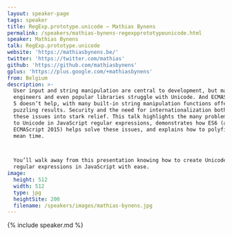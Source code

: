 ```yaml
---
layout: speaker-page
tags: speaker
title: RegExp.prototype.unicode – Mathias Bynens
permalink: /speakers/mathias-bynens-regexpprototypeunicode.html
speaker: Mathias Bynens
talk: RegExp.prototype.unicode
website: 'https://mathiasbynens.be/'
twitter: 'https://twitter.com/mathias'
github: 'https://github.com/mathiasbynens'
gplus: 'https://plus.google.com/+mathiasbynens'
from: Belgium
description: >-
  User input and string manipulation are central to development, but many
  engineers and even popular libraries struggle with Unicode. And ECMAScript
  5 doesn’t help, with many built-in string manipulation functions offering
  puzzling results. Security and the need for internationalization both throw
  these issues into stark relief. This talk highlights the many problems related
  to Unicode in JavaScript regular expressions, demonstrates how ES6 (aka.
  ECMAScript 2015) helps solve these issues, and explains how to polyfill in the
  mean time.



  You’ll walk away from this presentation knowing how to create Unicode-aware
  regular expressions in JavaScript with ease.
image:
  height: 512
  width: 512
  type: jpg
  heightSite: 200
  filename: /speakers/images/mathias-bynens.jpg
---
```


{% include speaker.md %}
